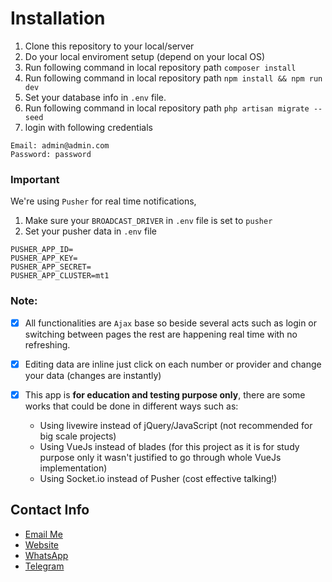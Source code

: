 # Installation

1. Clone this repository to your local/server
2. Do your local enviroment setup (depend on your local OS)
3. Run following command in local repository path `composer install`
4. Run following command in local repository path `npm install && npm run dev`
5. Set your database info in `.env` file.
6. Run following command in local repository path `php artisan migrate --seed`
7. login with following credentials 

```
Email: admin@admin.com
Password: password
```


### Important

We're using `Pusher` for real time notifications,

1. Make sure your `BROADCAST_DRIVER` in `.env` file is set to `pusher`
2. Set your pusher data in `.env` file

```
PUSHER_APP_ID=
PUSHER_APP_KEY=
PUSHER_APP_SECRET=
PUSHER_APP_CLUSTER=mt1
```

### Note:

- [x] All functionalities are `Ajax` base so beside several acts such as login or switching between pages the rest are happening real time with no refreshing.
- [x] Editing data are inline just click on each number or provider and change your data (changes are instantly)
- [x] This app is **for education and testing purpose only**, there are some works that could be done in different ways such as:

    - Using livewire instead of jQuery/JavaScript  (not recommended for big scale projects)
    - Using VueJs instead of blades (for this project as it is for study purpose only it wasn't justified to go through whole VueJs implementation)
    - Using Socket.io instead of Pusher (cost effective talking!)


## Contact Info

- [Email Me](mailto:robert@irando.co.id)
- [Website](https://irando.co.id)
- [WhatsApp](https://api.whatsapp.com/send?phone=628111026606&text=Hello%20I\'m%20contacting%20from%20your%20GitHub%20account)
- [Telegram](https://t.me/cvirandoOfficial)
